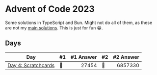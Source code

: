 # Advent of Code 2023

Some solutions in TypeScript and Bun. Might not do all of them, as these are not my [main
solutions](https://github.com/believer/advent-of-code/tree/master/rust/2023). This is just for fun 😁.

## Days

| Day                                                                                                            | #1  | #1 Answer | #2  | #2 Answer |
| -------------------------------------------------------------------------------------------------------------- | --- | --------: | --- | --------: |
| [Day 4: Scratchcards](https://github.com/believer/advent-of-code/blob/master/typescript/2023/src/day4/day4.ts) | 🌟  |     27454 | 🌟  |   6857330 |
